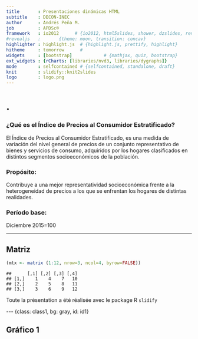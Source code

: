```yaml
---
title       : Presentaciones dinámicas HTML
subtitle    : DECON-INEC
author      : Andrés Peña M.
job         : APDSc®
framework   : io2012      # {io2012, html5slides, shower, dzslides, revealjs, deckjs, Landslide...}
#revealjs   :       {theme: moon, transition: concav}
highlighter : highlight.js  # {highlight.js, prettify, highlight}
hitheme     : tomorrow      # 
widgets     : [bootstrap]            # {mathjax, quiz, bootstrap}
ext_widgets : {rCharts: [libraries/nvd3, libraries/dygraphs]}
mode        : selfcontained # {selfcontained, standalone, draft}
knit        : slidify::knit2slides
logo        : logo.png
---
```


<style>
.title-slide {
  background-color: #B0E2FF; /* #EDE0CF; ; #CA9F9D*/
  background-image:url(assets/img/cover1st_1.png);
  background-repeat: no-repeat;
  background-position: center center;
  background-size: cover;
  position:relative; 
}

.title-slide hgroup {
  position: absolute;
  width: auto;
  height: auto;
  right: 80px;
  top: 80px;
  text-align: center;
}

.title-slide hgroup > h1 , 
.title-slide hgroup > h2 ,
.title-slide hgroup > p {
  margin: 15;
  color: white;
  text-align: right;
}

</style>

# .



### ¿Qué es el Índice de Precios al Consumidor Estratificado?

El Índice de Precios al Consumidor Estratificado, es una medida de variación del nivel general de precios de un conjunto representativo de bienes y servicios de consumo, adquiridos por los hogares clasificados en distintos segmentos socioeconómicos de la población. 

### Propósito:

Contribuye a una mejor representatividad socioeconómica frente a la heterogeneidad de precios a los que se enfrentan los hogares de distintas realidades. 

### Período base:

Diciembre 2015=100


---

## Matriz 


```r
(mtx <- matrix (1:12, nrow=3, ncol=4, byrow=FALSE))
```

```
##      [,1] [,2] [,3] [,4]
## [1,]    1    4    7   10
## [2,]    2    5    8   11
## [3,]    3    6    9   12
```

Toute la présentation a été réalisée avec le package R <code>slidify</code>
</div>

--- {class: class1, bg: gray, id: id1}

## Gráfico 1











